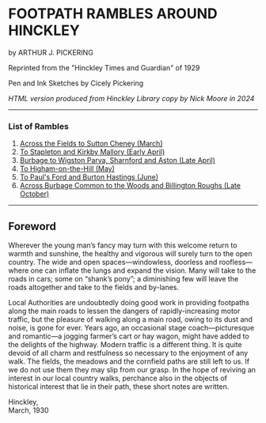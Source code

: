 # FOOTPATH RAMBLES AROUND HINCKLEY

by ARTHUR J. PICKERING

Reprinted from the "Hinckley Times and Guardian" of 1929

Pen and Ink Sketches by Cicely Pickering

_HTML version produced from Hinckley Library copy by Nick Moore in 2024_

---

### List of Rambles

1. [Across the Fields to Sutton Cheney (March)](#1)
2. [To Stapleton and Kirkby Mallory (Early April)](#2)
3. [Burbage to Wigston Parva, Sharnford and Aston (Late April)](#3)
4. [To Higham-on-the-Hill (May)](#4)
5. [To Paul's Ford and Burton Hastings (June)](#5)
6. [Across Burbage Common to the Woods and Billington Roughs (Late October)](#6)

---

## Foreword

Wherever the young man’s fancy may turn with this welcome return to warmth and sunshine, the healthy and vigorous will surely turn to the open country. The wide and open spaces—windowless, doorless and roofless—where one can inflate the lungs and expand the vision. Many will take to the roads in cars; some on “shank’s pony”; a diminishing few will leave the roads altogether and take to the fields and by-lanes.

Local Authorities are undoubtedly doing good work in providing footpaths along the main roads to lessen the dangers of rapidly-increasing motor traffic, but the pleasure of walking along a main road, owing to its dust and noise, is gone for ever. Years ago, an occasional stage coach—picturesque and romantic—a jogging farmer’s cart or hay wagon, might have added to the delights of the highway. Modern traffic is a different thing. It is quite devoid of all charm and restfulness so necessary to the enjoyment of any walk. The fields, the meadows and the cornfield paths are still left to us. If we do not use them they may slip from our grasp. In the hope of reviving an interest in our local country walks, perchance also in the objects of historical interest that lie in their path, these short notes are written.

Hinckley,<br>
March, 1930
